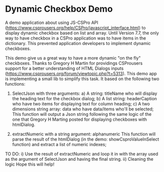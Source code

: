 # Dynamic Checkbox Demo
 A demo application about using JS-CSPro API (https://www.csprousers.org/help/CSPro/javascript_interface.html) to display dynamic checkbox based on list and array.
 Until Version 7.7, the only way to have checkbox in a CSPro application was to have items in the dictionary. This prevented application developers 
 to implement dynamic checkboxes. 
 
This demo give us a great way to have a more dynamic "on the fly" checkboxes. Thanks to Gregory H Martin for providings CSProusers support for a better 
understanding of HTML Dialogs inputs (https://www.csprousers.org/forum/viewtopic.php?t=5313).
This demo app is implementing a small lib to simplify this task.
It based on the following two functions:
1) SelectJson with three arguments:
a) A string: titleName who will display the heading text for the checkbox dialog;
b) A list string: headerCaption who have two items for displaying text for column heading;
c) A two dimensions string array: data who have data/items who'll be selected;
This function will output a Json string following the same logic of the one that Gregory H Marting posted for displaying checkboxes with htmlDialog.

2) extractNumeric with a string argument: alphanumeric This function will parse the result of the htmlDialog (in the demo: showCsproValueInSelect function) and extract a list of numeric indexes;

TO DO:
i) Use the result of extractNumeric and loop it in with the array used as the argument of SelectJson and having the final string.
ii) Cleaning the logic 
Hope this will help!
